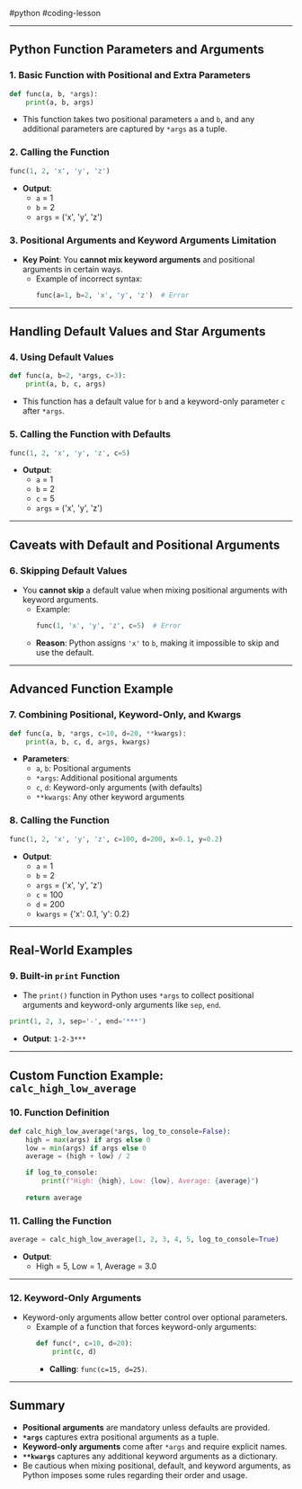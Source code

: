 #python #coding-lesson 

---
## Python Function Parameters and Arguments

### 1. **Basic Function with Positional and Extra Parameters**
```python
def func(a, b, *args):
    print(a, b, args)
```
- This function takes two positional parameters `a` and `b`, and any additional parameters are captured by `*args` as a tuple.

### 2. **Calling the Function**
```python
func(1, 2, 'x', 'y', 'z')
```
- **Output**:
  - `a` = 1
  - `b` = 2
  - `args` = ('x', 'y', 'z')

### 3. **Positional Arguments and Keyword Arguments Limitation**
- **Key Point**: You **cannot mix keyword arguments** and positional arguments in certain ways.
  - Example of incorrect syntax:
    ```python
    func(a=1, b=2, 'x', 'y', 'z')  # Error
    ```

---

## Handling Default Values and Star Arguments

### 4. **Using Default Values**
```python
def func(a, b=2, *args, c=3):
    print(a, b, c, args)
```
- This function has a default value for `b` and a keyword-only parameter `c` after `*args`.

### 5. **Calling the Function with Defaults**
```python
func(1, 2, 'x', 'y', 'z', c=5)
```
- **Output**:
  - `a` = 1
  - `b` = 2
  - `c` = 5
  - `args` = ('x', 'y', 'z')

---

## Caveats with Default and Positional Arguments

### 6. **Skipping Default Values**
- You **cannot skip** a default value when mixing positional arguments with keyword arguments.
  - Example:
    ```python
    func(1, 'x', 'y', 'z', c=5)  # Error
    ```
  - **Reason**: Python assigns `'x'` to `b`, making it impossible to skip and use the default.

---

## Advanced Function Example

### 7. **Combining Positional, Keyword-Only, and Kwargs**
```python
def func(a, b, *args, c=10, d=20, **kwargs):
    print(a, b, c, d, args, kwargs)
```
- **Parameters**:
  - `a`, `b`: Positional arguments
  - `*args`: Additional positional arguments
  - `c`, `d`: Keyword-only arguments (with defaults)
  - `**kwargs`: Any other keyword arguments

### 8. **Calling the Function**
```python
func(1, 2, 'x', 'y', 'z', c=100, d=200, x=0.1, y=0.2)
```
- **Output**:
  - `a` = 1
  - `b` = 2
  - `args` = ('x', 'y', 'z')
  - `c` = 100
  - `d` = 200
  - `kwargs` = {'x': 0.1, 'y': 0.2}

---

## Real-World Examples

### 9. **Built-in `print` Function**
- The `print()` function in Python uses `*args` to collect positional arguments and keyword-only arguments like `sep`, `end`.
```python
print(1, 2, 3, sep='-', end='***')
```
- **Output**: `1-2-3***`

---

## Custom Function Example: `calc_high_low_average`

### 10. **Function Definition**
```python
def calc_high_low_average(*args, log_to_console=False):
    high = max(args) if args else 0
    low = min(args) if args else 0
    average = (high + low) / 2

    if log_to_console:
        print(f"High: {high}, Low: {low}, Average: {average}")
    
    return average
```

### 11. **Calling the Function**
```python
average = calc_high_low_average(1, 2, 3, 4, 5, log_to_console=True)
```
- **Output**:
  - High = 5, Low = 1, Average = 3.0

---

### 12. **Keyword-Only Arguments**
- Keyword-only arguments allow better control over optional parameters.
  - Example of a function that forces keyword-only arguments:
    ```python
    def func(*, c=10, d=20):
        print(c, d)
    ```
    - **Calling**: `func(c=15, d=25)`.

---

## Summary
- **Positional arguments** are mandatory unless defaults are provided.
- **`*args`** captures extra positional arguments as a tuple.
- **Keyword-only arguments** come after `*args` and require explicit names.
- **`**kwargs`** captures any additional keyword arguments as a dictionary.
- Be cautious when mixing positional, default, and keyword arguments, as Python imposes some rules regarding their order and usage.